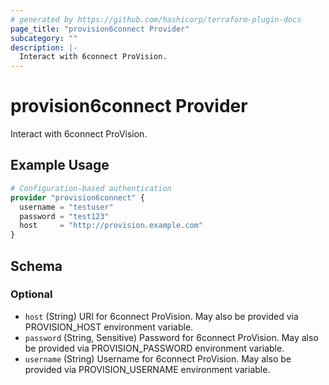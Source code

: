 ```yaml
---
# generated by https://github.com/hashicorp/terraform-plugin-docs
page_title: "provision6connect Provider"
subcategory: ""
description: |-
  Interact with 6connect ProVision.
---
```


# provision6connect Provider

Interact with 6connect ProVision.

## Example Usage

```terraform
# Configuration-based authentication
provider "provision6connect" {
  username = "testuser"
  password = "test123"
  host     = "http://provision.example.com"
}
```

<!-- schema generated by tfplugindocs -->
## Schema

### Optional

- `host` (String) URI for 6connect ProVision. May also be provided via PROVISION_HOST environment variable.
- `password` (String, Sensitive) Password for 6connect ProVision. May also be provided via PROVISION_PASSWORD environment variable.
- `username` (String) Username for 6connect ProVision. May also be provided via PROVISION_USERNAME environment variable.
